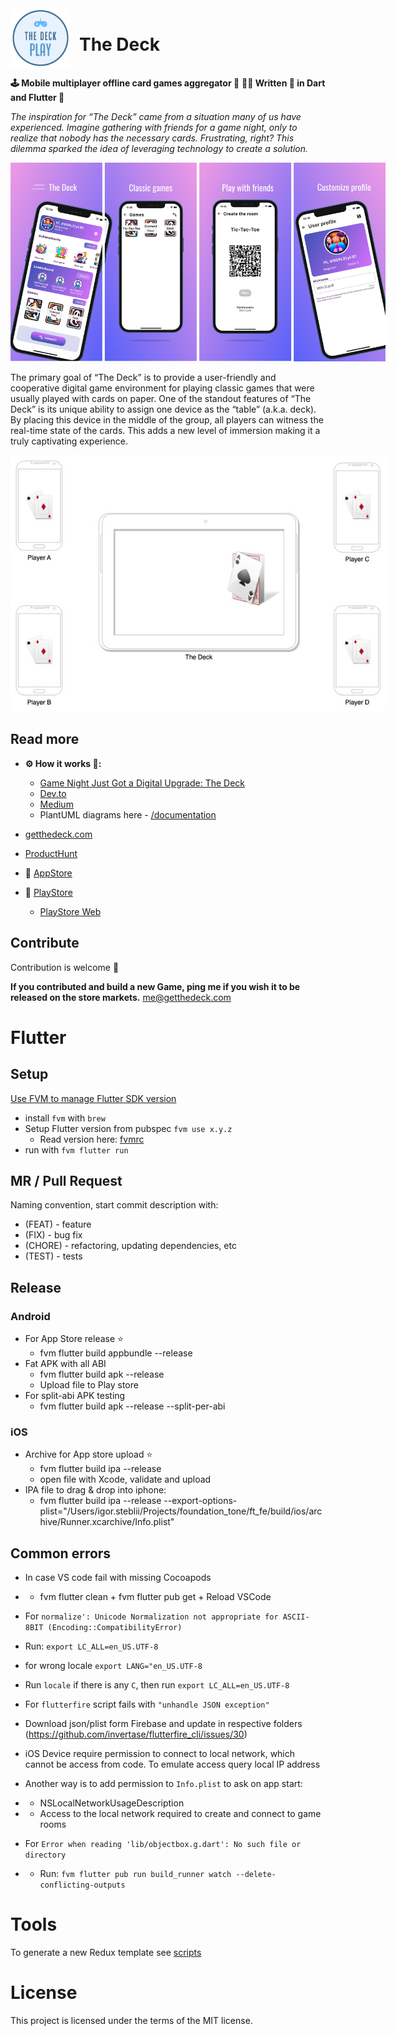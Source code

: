 
<img src="demo/icon.png" alt="alt text" style="max-width: 96px; display: inline-block; vertical-align: middle;"> 
<span style="display: inline-block; vertical-align: middle; margin-left: 10px;">
    <h1> The Deck</h1>
</span>

<b>🕹️ Mobile multiplayer offline card games aggregator 🚀</b>
<b>👨‍💻 Written 💯 in Dart and Flutter 🔨</b>

<i>The inspiration for “The Deck” came from a situation many of us have experienced. Imagine gathering with friends for a game night, only to realize that nobody has the necessary cards. Frustrating, right? This dilemma sparked the idea of leveraging technology to create a solution.</i>

<p align="center">
  <img src="demo/6.jpg" alt="alt text" style="max-width: 600px">
</p>


The primary goal of “The Deck” is to provide a user-friendly and cooperative digital game environment for playing classic games that were usually played with cards on paper. One of the standout features of “The Deck” is its unique ability to assign one device as the “table” (a.k.a. deck). By placing this device in the middle of the group, all players can witness the real-time state of the cards. This adds a new level of immersion making it a truly captivating experience.

<p align="center">
  <img src="demo/2.jpg" alt="alt text" style="max-width: 600px;">
</p>

## Read more 

* <b> ⚙️ How it works 👀: </b> 
    * [Game Night Just Got a Digital Upgrade: The Deck](https://igorsteblii.com/thedeck/)
    * [Dev.to](https://dev.to/ilbets/game-night-just-got-a-digital-upgrade-the-deck-67p)
    * [Medium](https://medium.com/@igorsteblii/game-night-just-got-a-digital-upgrade-the-deck-unique-cooperative-game-simulator-98e9db13c0f6)
    * PlantUML diagrams here - [/documentation](documentation)


* [getthedeck.com](https://getthedeck.com/)
* [ProductHunt](https://www.producthunt.com/products/the-deck#the-deck)

* 🍎 [AppStore](https://apps.apple.com/us/app/the-deck-play/id6448377728)
* 🤖 [PlayStore](https://play.google.com/store/apps/details?id=com.thedeck.app)
    * [PlayStore Web](https://play.google.com/apps/testing/com.thedeck.app)

## Contribute

Contribution is welcome 🤝

<b>If you contributed and build a new Game, ping me if you wish it to be released on the store markets.</b>
me@getthedeck.com

# Flutter 

## Setup

[Use FVM to manage Flutter SDK version](https://fvm.app/docs/guides/faq/)

 * install `fvm` with `brew`
 * Setup Flutter version from pubspec `fvm use x.y.z`
    *  Read version here: [fvmrc](.fvmrc)
 * run with `fvm flutter run` 

## MR / Pull Request
 
 Naming convention, start commit description with: 

* (FEAT) - feature 
* (FIX) - bug fix
* (CHORE) - refactoring, updating dependencies, etc
* (TEST) - tests

## Release

### Android
* For App Store release ⭐️
    * fvm flutter build appbundle --release 
* Fat APK with all ABI
    * fvm flutter build apk --release 
    * Upload file to Play store
* For split-abi APK testing
    * fvm flutter build apk --release  --split-per-abi

### iOS

* Archive for App store upload ⭐️
    * fvm flutter build ipa --release 
    * open file with Xcode, validate and upload
* IPA file to drag & drop into iphone:
    * fvm flutter build ipa --release  --export-options-plist="/Users/igor.steblii/Projects/foundation_tone/ft_fe/build/ios/archive/Runner.xcarchive/Info.plist"

## Common errors 

 * In case VS code fail with missing Cocoapods 
 * * fvm flutter clean + fvm flutter pub get + Reload VSCode

 * For `normalize': Unicode Normalization not appropriate for ASCII-8BIT (Encoding::CompatibilityError)`
 * Run: `export LC_ALL=en_US.UTF-8`

 * for wrong locale `export LANG="en_US.UTF-8`
 * Run `locale` if there is any `C`, then run `export LC_ALL=en_US.UTF-8`

 * For `flutterfire` script fails with `"unhandle JSON exception"`
 * Download json/plist form Firebase and update in respective folders (https://github.com/invertase/flutterfire_cli/issues/30)
 
 * iOS Device require permission to connect to local network, which cannot be access from code. To emulate access query local IP address
 * Another way is to add permission to `Info.plist` to ask on app start:
 * * <key>NSLocalNetworkUsageDescription</key>
 * * <string>Access to the local network required to create and connect to game rooms</string>

 * For `Error when reading 'lib/objectbox.g.dart': No such file or directory`
 * * Run: `fvm flutter pub run build_runner watch --delete-conflicting-outputs`


# Tools

To generate a new Redux template see [scripts](scripts)


# License 

This project is licensed under the terms of the MIT license.